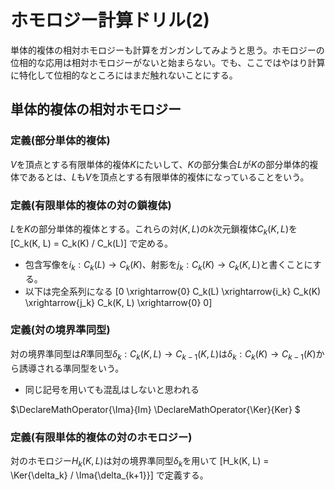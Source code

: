 # ホモロジー計算ドリル(2)

単体的複体の相対ホモロジーも計算をガンガンしてみようと思う。ホモロジーの位相的な応用は相対ホモロジーがないと始まらない。でも、ここではやはり計算に特化して位相的なところにはまだ触れないことにする。

## 単体的複体の相対ホモロジー

### 定義(部分単体的複体)

$V$を頂点とする有限単体的複体$K$にたいして、$K$の部分集合$L$が$K$の部分単体的複体であるとは、$L$も$V$を頂点とする有限単体的複体になっていることをいう。

### 定義(有限単体的複体の対の鎖複体)

$L$を$K$の部分単体的複体とする。これらの対$(K, L)$の$k$次元鎖複体$C_k(K, L)$を
[C_k(K, L) = C_k(K) / C_k(L)]
で定める。

* 包含写像を$i_k : C_k(L) \to C_k(K)$、射影を$j_k : C_k(K) \to C_k(K, L)$と書くことにする。
* 以下は完全系列になる
[0 \xrightarrow{0} C_k(L) \xrightarrow{i_k} C_k(K) \xrightarrow{j_k} C_k(K, L) \xrightarrow{0} 0]

### 定義(対の境界準同型)

対の境界準同型は$R$準同型$\delta_k : C_k(K, L) \to C_{k-1}(K, L)$は$\delta_k : C_k(K) \to C_{k-1}(K)$から誘導される準同型をいう。

* 同じ記号を用いても混乱はしないと思われる

$\DeclareMathOperator{\Ima}{Im}
\DeclareMathOperator{\Ker}{Ker}
$

### 定義(有限単体的複体の対のホモロジー)

対のホモロジー$H_k(K, L)$は対の境界準同型$\delta_k$を用いて
[H_k(K, L) = \Ker{\delta_k} / \Ima{\delta_{k+1}}]
で定義する。
